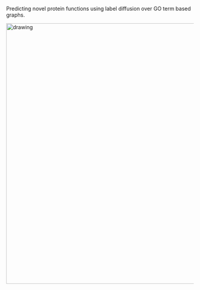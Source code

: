 Predicting novel protein functions using label diffusion over GO term based graphs.

<img src="assets/graphical_abstractpng" alt="drawing" width="700"/>
